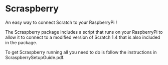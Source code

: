 # Scraspberry
An easy way to connect Scratch to your RaspberryPi !

The Scraspberry package includes a script that runs on your RaspberryPi to allow it to connect to a modified version of Scratch 1.4 that is also included in the package.

To get Scraspberry running all you need to do is follow the instructions in ScraspberrySetupGuide.pdf.
